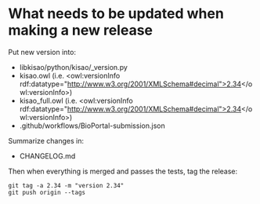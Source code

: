 # What needs to be updated when making a new release

Put new version into:
* libkisao/python/kisao/_version.py
* kisao.owl (i.e. <owl:versionInfo rdf:datatype="http://www.w3.org/2001/XMLSchema#decimal">2.34</owl:versionInfo>)
* kisao_full.owl (i.e. <owl:versionInfo rdf:datatype="http://www.w3.org/2001/XMLSchema#decimal">2.34</owl:versionInfo>)
* .github/workflows/BioPortal-submission.json

Summarize changes in:
* CHANGELOG.md

Then when everything is merged and passes the tests, tag the release:
```
git tag -a 2.34 -m "version 2.34"
git push origin --tags
```

